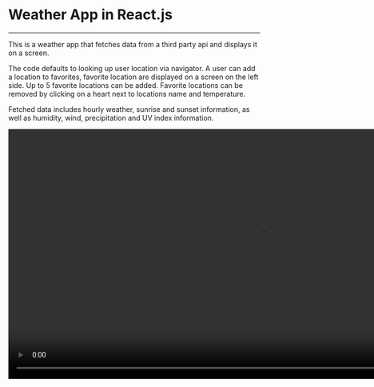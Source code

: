 <h1>Weather App in React.js</h1>
<hr>
<p>This is a weather app that fetches data from a third party api and displays it on a screen.<p>
<p>The code defaults to looking up user location via navigator. A user can add a location to favorites, favorite location are displayed on a screen on the left side. Up to 5 favorite locations can be added. Favorite locations can be removed by clicking on a heart next to locations name and temperature.</p>
<p>Fetched data includes hourly weather, sunrise and sunset information, as well as humidity, wind, precipitation and UV index information.</p>


<p align="center">
    <video width="1000" controls="controls" autoplay="autoplay" loop="loop" muted>
        <source src="src\assets\weather-recording (1).mp4" type="video/mp4">
    </video>
</p>